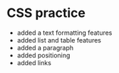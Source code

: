 # CSS practice
- added a text formatting features
- added list and table  features
- added a paragraph
- added positioning
- added links